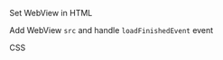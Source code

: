 Set WebView in HTML
<snippet id='web-view-html'/>

Add WebView `src` and handle `loadFinishedEvent` event
<snippet id='setting-url-webview'/>

CSS
<snippet id='web-view-basic-css'/>